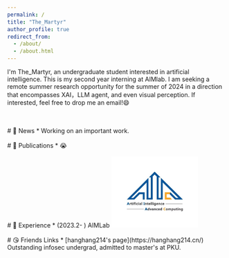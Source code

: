 ```yaml
---
permalink: /
title: "The_Martyr"
author_profile: true
redirect_from: 
  - /about/
  - /about.html
---
```


I'm The_Martyr, an undergraduate student interested in artificial intelligence. This is my second year interning at AIMlab. I am seeking a remote summer research opportunity for the summer of 2024 in a direction that encompasses XAI，LLM agent, and even visual perception. If interested, feel free to drop me an email!😄



<br>
<br>
# 📅 News
* Working on an important work.



<br>
<br>
# 📝 Publications
* 😭



<br>
<br>
# 📇 Experience
* (2023.2- ) AIMLab

<img src="/images/AIMLab.jpg" alt="AIMLab" style="width: 200px; height: auto;" />



<br>
<br>
# 😘 Friends Links
* [hanghang214's page](https://hanghang214.cn/) Outstanding infosec undergrad, admitted to master's at PKU.
